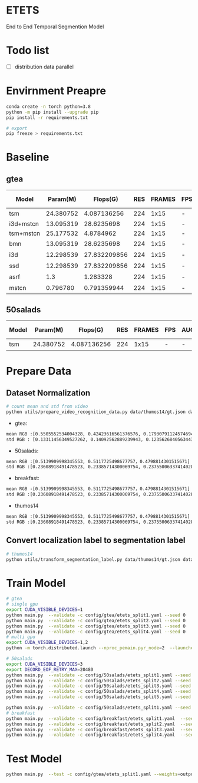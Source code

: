 # ETETS
End to End Temporal Segmention Model

# Todo list
- [ ] distribution data parallel

# Envirnment Preapre
```bash
conda create -n torch python=3.8
python -m pip install --upgrade pip
pip install -r requirements.txt

# export
pip freeze > requirements.txt
```

# Baseline

## gtea

| Model |   Param(M) | Flops(G) |   RES   |   FRAMES |  FPS |   AUC |   F1@0.5  |   mAP@0.5 |   Top1 Acc    |   pre-train  |    fine-tune   |   split-train |
| ----- |   -----   |   -----   |   -----   |   -----   |   -----   |   -----   |   ----- |   ----- |   ----- |   ----- |   ----- |   ----- |
| tsm |   24.380752 | 4.087136256 |   224   |   1x15  |  -   |   -  |   -  |   - |   98.86%  |  是  |   gtea    |
| i3d+mstcn |   13.095319 | 28.6235698 |   224   |   1x15  |  -   |   82.92%  |   74.6%  |   64.45% |   -  |  -  | -   |    yes   |
| tsm+mstcn |   25.177532 | 4.8784962 |   224   |   1x15  |  -   |   83.78%  |   91.99%  |   80.93% |   98.86%  |  ImageNet1000  |   gtea    |  yes |
| bmn |   13.095319 | 28.6235698 |   224   |   1x15  |  -   |   -  |   74.6%  |   - |   -  |  是  | -   |    -   |
| i3d |   12.298539 | 27.832209856 |   224   |   1x15  |  -   |   -  |   74.6%  |   - |   -  |  是  | -   |    -   |
| ssd |   12.298539 | 27.832209856 |   224   |   1x15  |  -   |   -  |   74.6%  |   - |   -  |  是  | -   |    -   |
| asrf |   1.3 | 1.283328 |   224   |   1x15  |  -   |   -  |   79.8%  |   - |   -  |  是  | -   |    -   |
| mstcn |   0.796780 | 0.791359944 |   224   |   1x15  |  -   |   -  |   79.8%  |   - |   -  |  是  | -   |    -   |

## 50salads
| Model |   Param(M) | Flops(G) |   RES   |   FRAMES |  FPS |   AUC |   F1@0.5  |   mAP@0.5 |   Top1 Acc    |   pre-train  |    fine-tune   |   split-train |
| ----- |   -----   |   -----   |   -----   |   -----   |   -----   |   -----   |   ----- |   ----- |   ----- |   ----- |   ----- |   ----- |
| tsm |   24.380752 | 4.087136256 |   224   |   1x15  |  -   |   -  |   -  |   - |   98.86%  |  是  |   gtea    |
# Prepare Data

## Dataset Normalization
```bash
# count mean and std from video
python utils/prepare_video_recognition_data.py data/thumos14/gt.json data/thumos14/Videos data/thumos14 --negative_sample_num 400 --only_norm True --fps 30
```
- gtea:
```txt
mean RGB :[0.5505552534004328, 0.42423616561376576, 0.17930791124574694]
std RGB : [0.13311456349527262, 0.14092562889239943, 0.12356268405634434]
```
- 50salads:
```txt
mean RGB ∶[0.5139909998345553, 0.5117725498677757，0.4798814301515671]
std RGB :[0.23608918491478523, 0.23385714300069754, 0.23755006337414028]
```
- breakfast:
```txt
mean RGB ∶[0.5139909998345553, 0.5117725498677757，0.4798814301515671]
std RGB :[0.23608918491478523, 0.23385714300069754, 0.23755006337414028]
```
- thumos14
```txt
mean RGB ∶[0.5139909998345553, 0.5117725498677757，0.4798814301515671]
std RGB :[0.23608918491478523, 0.23385714300069754, 0.23755006337414028]
```

## Convert localization label to segmentation label
```bash
# thumos14
python utils/transform_segmentation_label.py data/thumos14/gt.json data/thumos14/Videos data/thumos14 --mode segmentation --fps 30
```

# Train Model
```bash
# gtea
# single gpu
export CUDA_VISIBLE_DEVICES=1
python main.py  --validate -c config/gtea/etets_split1.yaml --seed 0
python main.py  --validate -c config/gtea/etets_split2.yaml --seed 0
python main.py  --validate -c config/gtea/etets_split3.yaml --seed 0
python main.py  --validate -c config/gtea/etets_split4.yaml --seed 0
# multi gpu
export CUDA_VISIBLE_DEVICES=1,2
python -m torch.distributed.launch --nproc_pemain.pyr_node=2  --launcher pytorch --validate -c config/gtea/ete_tsm_mstcn.yaml --seed 0

# 50salads
export CUDA_VISIBLE_DEVICES=3
export DECORD_EOF_RETRY_MAX=20480
python main.py  --validate -c config/50salads/etets_split1.yaml --seed 0
python main.py  --validate -c config/50salads/etets_split2.yaml --seed 0
python main.py  --validate -c config/50salads/etets_split3.yaml --seed 0
python main.py  --validate -c config/50salads/etets_split4.yaml --seed 0
python main.py  --validate -c config/50salads/etets_split5.yaml --seed 0

python main.py  --validate -c config/50salads/etets_split1.yaml --seed 0 -o resume_epoch=7
# breakfast
python main.py  --validate -c config/breakfast/etets_split1.yaml  --seed 0
python main.py  --validate -c config/breakfast/etets_split2.yaml  --seed 0
python main.py  --validate -c config/breakfast/etets_split3.yaml  --seed 0
python main.py  --validate -c config/breakfast/etets_split4.yaml  --seed 0
```
# Test Model
```bash
python main.py  --test -c config/gtea/etets_split1.yaml --weights=output/ETETS_gtea_split1/ETETS_gtea_split1_best.pkl
```